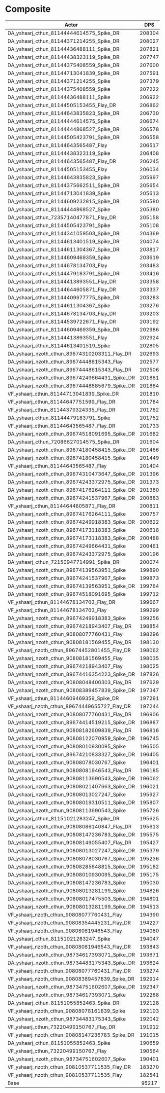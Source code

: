 # Composite
| Actor | DPS | Increase |
|---|:---:|:---:|
|DA_yshaarj_cthun_81144444614575_Spike_DR|208304|118.77%|
|DA_yshaarj_cthun_81144371214255_Spike_DR|208027|118.48%|
|DA_yshaarj_cthun_81144436488111_Spike_DR|207821|118.26%|
|DA_yshaarj_cthun_81144438323119_Spike_DR|207747|118.18%|
|DA_yshaarj_cthun_81144375408559_Spike_DR|207600|118.03%|
|DA_yshaarj_cthun_81144713041839_Spike_DR|207591|118.02%|
|DA_yshaarj_cthun_81144371214255_Spike|207379|117.80%|
|DA_yshaarj_cthun_81144375408559_Spike|207222|117.63%|
|DA_yshaarj_cthun_81144436488111_Spike|206922|117.32%|
|DA_yshaarj_cthun_81144505153455_Flay_DR|206862|117.25%|
|DA_yshaarj_cthun_81144643835823_Spike_DR|206730|117.12%|
|DA_yshaarj_cthun_81144444614575_Spike|206674|117.06%|
|DA_yshaarj_cthun_81144444868527_Spike_DR|206578|116.96%|
|DA_yshaarj_cthun_81144505423791_Spike_DR|206558|116.93%|
|DA_yshaarj_cthun_81144643565487_Flay|206517|116.89%|
|DA_yshaarj_cthun_81144438323119_Spike|206408|116.78%|
|DA_yshaarj_cthun_81144643565487_Flay_DR|206245|116.61%|
|DA_yshaarj_cthun_81144505153455_Flay|206034|116.38%|
|DA_yshaarj_cthun_81144643835823_Spike|205997|116.35%|
|DA_yshaarj_cthun_81144375662511_Spike_DR|205654|115.99%|
|DA_yshaarj_cthun_81144713041839_Spike|205613|115.94%|
|DA_yshaarj_cthun_81144609232815_Spike_DR|205580|115.91%|
|DA_yshaarj_cthun_81144444868527_Spike|205380|115.70%|
|DA_yshaarj_cthun_72357140477871_Flay_DR|205158|115.46%|
|DA_yshaarj_cthun_81144505423791_Spike|205108|115.41%|
|DA_yshaarj_cthun_81144341059503_Spike_DR|204369|114.64%|
|DA_yshaarj_cthun_81144613401519_Spike_DR|204074|114.33%|
|DA_yshaarj_cthun_81144611304367_Spike_DR|203817|114.06%|
|DA_yshaarj_cthun_81144609469359_Spike|203619|113.85%|
|DA_yshaarj_cthun_81144678134703_Flay|203483|113.71%|
|DA_yshaarj_cthun_81144479183791_Spike_DR|203416|113.64%|
|DA_yshaarj_cthun_81144413893551_Flay_DR|203358|113.57%|
|DA_yshaarj_cthun_81144644605871_Flay_DR|203337|113.55%|
|DA_yshaarj_cthun_81144409977775_Spike_DR|203283|113.50%|
|DA_yshaarj_cthun_81144611304367_Spike|203276|113.49%|
|DA_yshaarj_cthun_81144678134703_Flay_DR|203203|113.41%|
|DA_yshaarj_cthun_81144539722671_Flay_DR|203192|113.40%|
|DA_yshaarj_cthun_81144609469359_Spike_DR|202986|113.18%|
|DA_yshaarj_cthun_81144413893551_Flay|202924|113.12%|
|DA_yshaarj_cthun_81144613401519_Spike|202805|112.99%|
|DA_yshaarj_nzoth_cthun_89674310203311_Flay_DR|202693|112.88%|
|DA_yshaarj_nzoth_cthun_89674448615343_Flay|202577|112.75%|
|DA_yshaarj_nzoth_cthun_89674448615343_Flay_DR|202506|112.68%|
|DA_yshaarj_nzoth_cthun_89674249664431_Spike_DR|201881|112.02%|
|DA_yshaarj_nzoth_cthun_89674448885679_Spike_DR|201864|112.01%|
|VF_yshaarj_cthun_81144713041839_Spike_DR|201810|111.95%|
|VF_yshaarj_cthun_81144647751599_Flay_DR|201784|111.92%|
|VF_yshaarj_cthun_81144379324335_Flay_DR|201782|111.92%|
|DA_yshaarj_cthun_81144479183791_Spike|201752|111.89%|
|VF_yshaarj_cthun_81144643565487_Flay_DR|201733|111.87%|
|DA_yshaarj_nzoth_cthun_89674518091695_Spike_DR|201682|111.81%|
|DA_yshaarj_cthun_72086627014575_Spike_DR|201604|111.73%|
|DA_yshaarj_nzoth_cthun_89674180458415_Spike_DR|201466|111.59%|
|DA_yshaarj_nzoth_cthun_89674180458415_Spike|201449|111.57%|
|VF_yshaarj_cthun_81144643565487_Flay|201404|111.52%|
|DA_yshaarj_nzoth_cthun_89674310473647_Spike_DR|201396|111.51%|
|DA_yshaarj_nzoth_cthun_89674243372975_Spike_DR|201373|111.49%|
|DA_yshaarj_nzoth_cthun_89674176264111_Spike_DR|201360|111.48%|
|DA_yshaarj_nzoth_cthun_89674241537967_Spike_DR|200883|110.98%|
|VF_yshaarj_cthun_81144644605871_Flay_DR|200811|110.90%|
|DA_yshaarj_nzoth_cthun_89674176264111_Spike|200757|110.84%|
|DA_yshaarj_nzoth_cthun_89674249918383_Spike_DR|200622|110.70%|
|DA_yshaarj_nzoth_cthun_89674173118383_Spike|200618|110.70%|
|DA_yshaarj_nzoth_cthun_89674173118383_Spike_DR|200488|110.56%|
|DA_yshaarj_nzoth_cthun_89674249664431_Spike|200461|110.53%|
|DA_yshaarj_nzoth_cthun_89674243372975_Spike|200196|110.25%|
|DA_yshaarj_cthun_72150947714991_Spike_DR|200074|110.13%|
|DA_yshaarj_nzoth_cthun_89674139563951_Spike|199890|109.93%|
|DA_yshaarj_nzoth_cthun_89674241537967_Spike|199873|109.91%|
|DA_yshaarj_nzoth_cthun_89674139563951_Spike_DR|199764|109.80%|
|DA_yshaarj_nzoth_cthun_89674518091695_Spike|199712|109.74%|
|VF_yshaarj_cthun_81144678134703_Flay_DR|199667|109.70%|
|VF_yshaarj_cthun_81144678134703_Flay|199299|109.31%|
|DA_yshaarj_nzoth_cthun_89674249918383_Spike|199256|109.27%|
|DA_yshaarj_nzoth_cthun_89674218943407_Flay_DR|198854|108.84%|
|DA_yshaarj_nzoth_cthun_90808077760431_Flay|198296|108.26%|
|DA_yshaarj_nzoth_cthun_90808181569455_Flay_DR|198130|108.08%|
|VF_yshaarj_nzoth_cthun_89674452801455_Flay_DR|198062|108.01%|
|DA_yshaarj_nzoth_cthun_90808181569455_Flay|198035|107.98%|
|DA_yshaarj_nzoth_cthun_89674218943407_Flay|198025|107.97%|
|DA_yshaarj_nzoth_cthun_89674416354223_Spike_DR|197826|107.76%|
|DA_yshaarj_nzoth_cthun_90808048400303_Flay_DR|197629|107.56%|
|DA_yshaarj_nzoth_cthun_90808389457839_Spike_DR|197347|107.26%|
|VF_yshaarj_cthun_81144609469359_Spike_DR|197291|107.20%|
|VF_yshaarj_nzoth_cthun_89674449655727_Flay_DR|197244|107.15%|
|DA_yshaarj_nzoth_cthun_90808077760431_Flay_DR|196906|106.80%|
|DA_yshaarj_nzoth_cthun_89674414519215_Spike_DR|196887|106.78%|
|DA_yshaarj_nzoth_cthun_90808182609839_Flay_DR|196816|106.70%|
|DA_yshaarj_nzoth_cthun_90808122070959_Spike_DR|196745|106.63%|
|DA_yshaarj_nzoth_cthun_90808010930095_Spike|196505|106.38%|
|DA_yshaarj_nzoth_cthun_89674210833327_Spike_DR|196405|106.27%|
|DA_yshaarj_nzoth_cthun_90808078030767_Spike|196401|106.27%|
|DA_yshaarj_nzoth_cthun_90808081946543_Flay_DR|196185|106.04%|
|DA_yshaarj_nzoth_cthun_90808113690543_Spike_DR|196062|105.91%|
|DA_yshaarj_nzoth_cthun_90808021407663_Spike_DR|196021|105.87%|
|DA_yshaarj_nzoth_cthun_90808013027247_Spike|195927|105.77%|
|DA_yshaarj_nzoth_cthun_90808019310511_Spike_DR|195807|105.64%|
|DA_yshaarj_nzoth_cthun_90808113690543_Spike|195726|105.56%|
|DA_yshaarj_cthun_81151021283247_Spike_DR|195625|105.45%|
|DA_yshaarj_nzoth_cthun_90808086140847_Flay_DR|195613|105.44%|
|DA_yshaarj_nzoth_cthun_90808147236783_Spike_DR|195575|105.40%|
|DA_yshaarj_nzoth_cthun_90808149055407_Flay_DR|195427|105.24%|
|DA_yshaarj_nzoth_cthun_90808013027247_Spike_DR|195379|105.19%|
|DA_yshaarj_nzoth_cthun_90808078030767_Spike_DR|195236|105.04%|
|DA_yshaarj_nzoth_cthun_90808285648815_Spike_DR|195182|104.99%|
|DA_yshaarj_nzoth_cthun_90808010930095_Spike_DR|195175|104.98%|
|DA_yshaarj_nzoth_cthun_90808147236783_Spike|195030|104.83%|
|DA_yshaarj_nzoth_cthun_90808013281199_Spike|194826|104.61%|
|DA_yshaarj_nzoth_cthun_90808017475503_Spike_DR|194801|104.59%|
|DA_yshaarj_nzoth_cthun_90808013281199_Spike_DR|194513|104.29%|
|VF_yshaarj_nzoth_cthun_90808077760431_Flay|194390|104.16%|
|VF_yshaarj_nzoth_cthun_90808354445231_Flay_DR|194227|103.98%|
|VF_yshaarj_nzoth_cthun_90808081946543_Flay|194080|103.83%|
|DA_yshaarj_cthun_81151021283247_Spike|194047|103.80%|
|VF_yshaarj_nzoth_cthun_90808081946543_Flay_DR|193843|103.58%|
|DA_yshaarj_nzoth_cthun_98734617393071_Spike_DR|193671|103.40%|
|DA_yshaarj_nzoth_cthun_98734483175343_Spike_DR|193624|103.35%|
|VF_yshaarj_nzoth_cthun_90808077760431_Flay_DR|193274|102.98%|
|VF_yshaarj_nzoth_cthun_90808389457839_Spike_DR|192914|102.61%|
|DA_yshaarj_nzoth_cthun_98734751602607_Spike_DR|192347|102.01%|
|DA_yshaarj_nzoth_cthun_98734617393071_Spike|192288|101.95%|
|DA_yshaarj_cthun_81151055852463_Spike_DR|192128|101.78%|
|VF_yshaarj_nzoth_cthun_90808078161839_Spike|192103|101.75%|
|DA_yshaarj_nzoth_cthun_98734483175343_Spike|192042|101.69%|
|VF_yshaarj_cthun_73220499150767_Flay_DR|191912|101.55%|
|VF_yshaarj_nzoth_cthun_90808147236783_Spike_DR|191015|100.61%|
|DA_yshaarj_cthun_81151055852463_Spike|190659|100.24%|
|VF_yshaarj_cthun_73220499150767_Flay|190564|100.14%|
|DA_yshaarj_nzoth_cthun_98734751602607_Spike|190401|99.97%|
|VF_yshaarj_nzoth_cthun_90810537711535_Flay_DR|183270|92.48%|
|VF_yshaarj_nzoth_cthun_90810537711535_Flay|182541|91.71%|
|Base|95217|0.00%|

